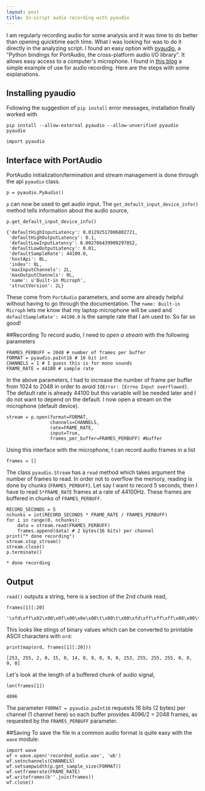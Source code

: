 ```yaml
---
layout: post
title: In-script audio recording with pyaudio
---
```


I am regularly recording audio for some analysis and it was time to do better than opening quicktime each time.
What I was looking for was to do it directly in the analyzing script.  I found an easy option with [pyaudio](https://people.csail.mit.edu/hubert/pyaudio/docs/), a "Python bindings for PortAudio, the cross-platform audio I/O library".  It allows easy access to a computer's microphone.  I found in [this blog](http://sharewebegin.blogspot.ca/2013/07/record-from-mic-python.html) a simple example of use for audio recording.  Here are the steps with some explanations.

## Installing pyaudio
Following the suggestion of `pip install` error messages, installation finally worked with

`pip install --allow-external pyaudio --allow-unverified pyaudio  pyaudio`


    import pyaudio

## Interface with PortAudio
PortAudio initialization/termination and stream management is done through the api `pyaudio` class.


    p = pyaudio.PyAudio()

`p` can now be used to get audio input.  The `get_default_input_device_info()` method tells information about the audio source,


    p.get_default_input_device_info()

    {'defaultHighInputLatency': 0.01292517006802721,
     'defaultHighOutputLatency': 0.1,
     'defaultLowInputLatency': 0.002766439909297052,
     'defaultLowOutputLatency': 0.01,
     'defaultSampleRate': 44100.0,
     'hostApi': 0L,
     'index': 0L,
     'maxInputChannels': 2L,
     'maxOutputChannels': 0L,
     'name': u'Built-in Microph',
     'structVersion': 2L}



These come from `PortAudio` parameters, and some are already helpful without having to go through the documentation.  The `name: Built-in Microph` lets me know that my laptop microphone will be used and `defaultSampleRate': 44100.0` is the sample rate that I am used to.
So far so good!

##Recording
To record audio, I need to *open a stream* with the following parameters


    FRAMES_PERBUFF = 2048 # number of frames per buffer
    FORMAT = pyaudio.paInt16 # 16 bit int
    CHANNELS = 1 # I guess this is for mono sounds
    FRAME_RATE = 44100 # sample rate

In the above parameters, I had to increase the number of frame per buffer from 1024 to 2048 in order to avoid `IOError: [Errno Input overflowed]`.
The default rate is already 44100 but this variable will be needed later and I do not want to depend on the default.
I now open a stream on the microphone (default device).


    stream = p.open(format=FORMAT,
                    channels=CHANNELS,
                    rate=FRAME_RATE,
                    input=True,
                    frames_per_buffer=FRAMES_PERBUFF) #buffer

Using this interface with the microphone, I can record audio frames in a list


    frames = []

The class `pyaudio.Stream` has a `read` method which takes argument the number of frames to read.
In order not to overflow the memory, reading is done by chunks (`FRAMES_PERBUFF`).
Let say I want to record 5 seconds, then I have to read `5*FRAME_RATE` frames at a rate of 44100Hz.
These frames are buffered in chunks of `FRAMES_PERBUFF`.


    RECORD_SECONDS = 5
    nchunks = int(RECORD_SECONDS * FRAME_RATE / FRAMES_PERBUFF)
    for i in range(0, nchunks):
        data = stream.read(FRAMES_PERBUFF)
        frames.append(data) # 2 bytes(16 bits) per channel
    print("* done recording")
    stream.stop_stream()
    stream.close()
    p.terminate()

    * done recording


## Output
`read()` outputs a string, here is a section of the 2nd chunk read,


    frames[1][:20]

    '\xfd\xff\x02\x00\x0f\x00\x0e\x00\t\x00\t\x00\xfd\xff\xff\xff\x00\x00\t\x00'



This looks like stings of binary values which can be converted to printable ASCII characters with `ord`:


    print(map(ord, frames[1][:20]))

    [253, 255, 2, 0, 15, 0, 14, 0, 9, 0, 9, 0, 253, 255, 255, 255, 0, 0, 9, 0]


Let's look at the length of a buffered chunk of audio signal,


    len(frames[1])

    4096



The parameter `FORMAT = pyaudio.paInt16` requests 16 bits (2 bytes) per channel (1 channel here) so each buffer provides 4096/2 = 2048 frames, as requested  by the `FRAMES_PERBUFF` parameter.

##Saving
To save the file in a common audio format is quite easy with the `wave` module:


    import wave
    wf = wave.open('recorded_audio.wav', 'wb')
    wf.setnchannels(CHANNELS)
    wf.setsampwidth(p.get_sample_size(FORMAT))
    wf.setframerate(FRAME_RATE)
    wf.writeframes(b''.join(frames))
    wf.close()
